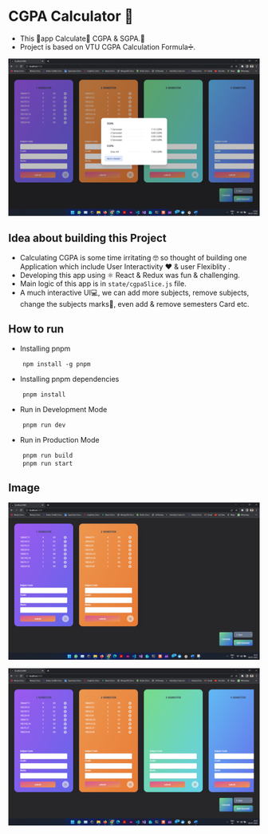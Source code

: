 # **CGPA Calculator 🚀**

- This 🤖app Calculate📝 CGPA & SGPA.💯
- Project is based on VTU CGPA Calculation Formula➗.

![Untitled](https://raw.githubusercontent.com/akash-aman/CGPA_Calculator/main/image/img2.png)

## **Idea about building this Project**

- Calculating CGPA is some time irritating 🤓 so thought of building one Application which include User Interactivity ❤️ & user Flexiblity . 
- Developing this app using ⚛️ React & Redux was fun & challenging.
- Main logic of this app is in `state/cgpaSlice.js` file.
- A much interactive UI💻, we can add more subjects, remove subjects, change the subjects marks💯, even add & remove semesters Card etc.


## How to run 

- Installing pnpm 
```
    npm install -g pnpm
```
- Installing pnpm dependencies
```
    pnpm install 
```
- Run in Development Mode  
```
    pnpm run dev
```
- Run in Production Mode 
```
    pnpm run build
    pnpm run start
```

## Image


![Untitled](https://raw.githubusercontent.com/akash-aman/CGPA_Calculator/main/image/img1.png)

![Untitled](https://raw.githubusercontent.com/akash-aman/CGPA_Calculator/main/image/img3.png)

